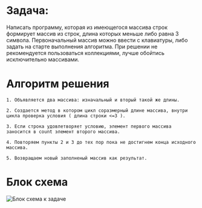 # Задача:

Написать программу, которая из имеющегося массива строк формирует массив из строк, длина которых меньше либо равна 3 символа. Первоначальный массив можно ввести с клавиатуры, либо задать на старте выполнения алгоритма. При решении не рекомендуется пользоваться коллекциями, лучше обойтись исключительно массивами.

# Алгоритм решения 
    1. Объявляется два массива: изначальный и вторый такой же длины.

    2. Создается метод в котором цикл соразмерный длине массива, внутри цикла проверка условия ( длина строки <=3 ). 

    3. Если строка удовлетворяет условию, элемент первого массива заносится в count элемент второго массива.

    4. Повторяем пункты 2 и 3 до тех пор пока не достигнем конца исходного массива.

    5. Возвращаем новый заполненый массив как результат.



# Блок схема
![Блок схема к задаче](C:\Users\Елена\Desktop\diogr.png)